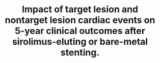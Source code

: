 ---
layout: page
header: no
#
# Content
#
subheadline: "Recent Publication"
title: "Impact of target lesion and nontarget lesion cardiac events on 5-year clinical outcomes after sirolimus-eluting or bare-metal stenting. 
"
teaser: "Impact of target lesion and nontarget lesion cardiac events on 5-year clinical outcomes after sirolimus-eluting or bare-metal stenting. 
"
categories: [Publications]
tags: [Cardiology]
---